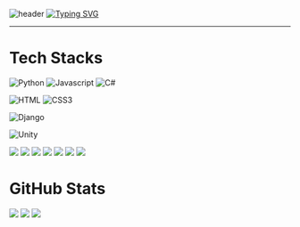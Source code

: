 ![header](https://capsule-render.vercel.app/api?type=waving&color=6994CDEE&text=&animation=twinkling&height=80)
[![Typing SVG](https://readme-typing-svg.demolab.com?font=Alkatra&weight=500&size=45&duration=3500&pause=3&color=6994CDEE&center=false&vCenter=false&multiline=true&repeat=true&width=1000&height=100&lines=Welcome+to+Fillsogood😉+GitHub!👋)](https://git.io/typing-svg)
 


-------

# Tech Stacks

  ![Python](https://img.shields.io/badge/Python-3776AB?&logo=Python&logoColor=white) 
  ![Javascript](https://img.shields.io/badge/JavaScript-F7DF1E?&logo=javascript&logoColor=black) 
  ![C#](https://img.shields.io/badge/c%23-%23239120.svg?style=flat&logo=csharp&logoColor=white) 

  ![HTML](https://img.shields.io/badge/HTML5-E34F26?style=flat&logo=html5&logoColor=white) 
  ![CSS3](https://img.shields.io/badge/css3-%231572B6.svg?style=flat&logo=css3&logoColor=white) 

  ![Django](https://img.shields.io/badge/django-%23092E20.svg?style=flat&logo=django&logoColor=white) 

  ![Unity](https://img.shields.io/badge/Unity-000000?style=flat&logo=unity&logoColor=white)

  <img src="https://img.shields.io/badge/FastAPI-009688?style=for-the-badge&logo=FastAPI&logoColor=white">
  <img src="https://img.shields.io/badge/linux-FCC624?style=for-the-badge&logo=linux&logoColor=black">
  <img src="https://img.shields.io/badge/mysql-4479A1?style=for-the-badge&logo=mysql&logoColor=white">

  <img src="https://img.shields.io/badge/AWS-232F3E?style=for-the-badge&logo=AWS&logoColor=green">
  <img src="https://img.shields.io/badge/gunicorn-499848?style=for-the-badge&logo=gunicorn&logoColor=white">
  <img src="https://img.shields.io/badge/Redis-DC382D?style=for-the-badge&logo=Redis&logoColor=white">
  <img src="https://img.shields.io/badge/python-3776AB?style=for-the-badge&logo=python&logoColor=white">


  # GitHub Stats
  
  ![](http://github-profile-summary-cards.vercel.app/api/cards/profile-details?username=Fillsogood&theme=github)
  ![](http://github-profile-summary-cards.vercel.app/api/cards/stats?username=Fillsogood&theme=github)
  ![](http://github-profile-summary-cards.vercel.app/api/cards/repos-per-language?username=Fillsogood&theme=github)
